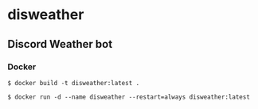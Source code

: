# disweather

## Discord Weather bot

### Docker

`$ docker build -t disweather:latest .`

`$ docker run -d --name disweather --restart=always disweather:latest`

